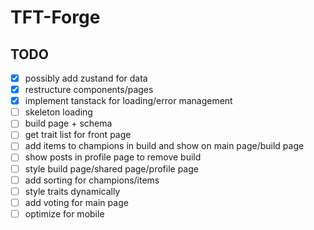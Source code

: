 # TFT-Forge

## TODO

- [x] possibly add zustand for data
- [x] restructure components/pages
- [x] implement tanstack for loading/error management
- [ ] skeleton loading
- [ ] build page + schema
- [ ] get trait list for front page
- [ ] add items to champions in build and show on main page/build page
- [ ] show posts in profile page to remove build
- [ ] style build page/shared page/profile page
- [ ] add sorting for champions/items
- [ ] style traits dynamically
- [ ] add voting for main page
- [ ] optimize for mobile
